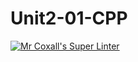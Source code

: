 # Unit2-01-CPP

[![Mr Coxall's Super Linter](https://github.com/ICS3U-Programming-ChristopherD/Unit2-01-CPP/workflows/Mr%20Coxall's%20Super%20Linter/badge.svg)](https://github.com/ICS3U-Programming-ChristopherD/Unit2-01-CPP/actions/)
